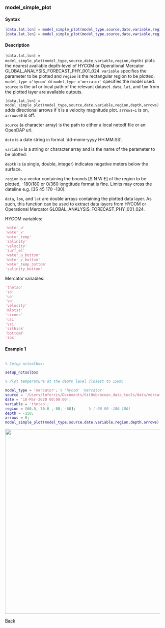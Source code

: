 ### model_simple_plot

#### Syntax

```Matlab
[data,lat,lon] = model_simple_plot(model_type,source,date,variable,region,depth)
[data,lat,lon] = model_simple_plot(model_type,source,date,variable,region,depth,arrows)
```
#### Description

``[data,lat,lon] = model_simple_plot(model_type,source,date,variable,region,depth)`` plots the nearest available depth-level of HYCOM or Operational Mercator GLOBAL_ANALYSIS_FORECAST_PHY_001_024. ``variable`` specifies the parameter to be plotted and ``region`` is the rectangular region to be plotted. ``model_type ='hycom'`` or ``model_type ='mercator'`` specifies the model used. ``source`` is the url or local path of the relevant dataset. ``data``, ``lat``, and ``lon`` from the plotted layer are available outputs.

``[data,lat,lon] = model_simple_plot(model_type,source,date,variable,region,depth,arrows)`` adds directional arrows if it is a velocity magnitude plot. ``arrows=1`` is on, ``arrows=0`` is off.

``source`` (a character array) is the path to either a local netcdf file or an OpenDAP url.

``date`` is a date string in format 'dd-mmm-yyyy HH:MM:SS'. 

``variable`` is a string or character array and is the name of the parameter to be plotted.

``depth`` is (a single, double, integer) indicates negative meters below the surface.

``region`` is a vector containing the bounds [S N W E] of the region to be plotted, -180/180 or 0/360 longtitude format is fine.  Limits may cross the dateline e.g. [35 45 170 -130].

``data``, ``lon``, and ``lat`` are double arrays containing the plotted data layer. As such, this function can be used to extract data layers from HYCOM or Operational Mercator GLOBAL_ANALYSIS_FORECAST_PHY_001_024.

HYCOM variables: 
```Matlab
'water_u' 
'water_v' 
'water_temp' 
'salinity' 
'velocity' 
'surf_el' 
'water_u_bottom' 
'water_v_bottom' 
'water_temp_bottom' 
'salinity_bottom'
```
Mercator variables: 
```Matlab
'thetao' 
'so' 
'uo' 
'vo' 
'velocity'
'mlotst' 
'siconc'
'usi' 
'vsi' 
'sithick'
'bottomT' 
'zos'
```
                     

#### Example 1


```Matlab

% Setup nctoolbox: 

setup_nctoolbox

% Plot temperature at the depth level closest to 150m:

model_type = 'mercator'; % 'hycom' 'mercator'
source = '/Users/lnferris/Documents/GitHub/ocean_data_tools/data/mercator/global-analysis-forecast-phy-001-024_1593408360353.nc'; 
date = '18-Mar-2020 00:00:00';   
variable = 'thetao'; 
region = [60.0, 70.0 ,-80, -60];      % [-90 90 -180 180]
depth = -150;                
arrows = 0;  
model_simple_plot(model_type,source,date,variable,region,depth,arrows)

```
<img src="https://user-images.githubusercontent.com/24570061/88408553-b8147a80-cda1-11ea-98bf-e1d9b45aa53c.png" width="600">

[Back](https://github.com/lnferris/ocean_data_tools#plotting-gridded-data-without-building-structs-1)

